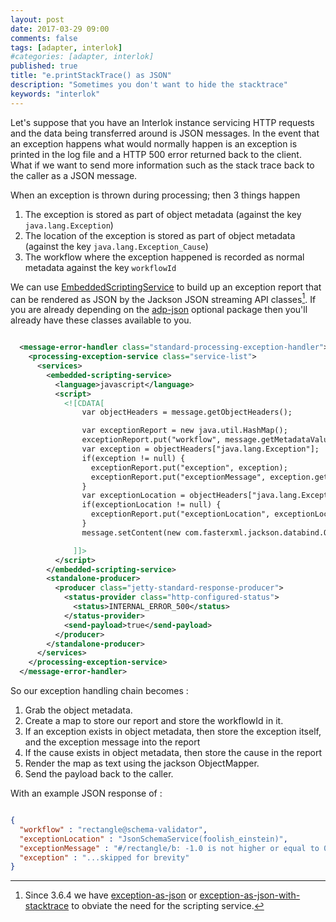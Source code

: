 ```yaml
---
layout: post
date: 2017-03-29 09:00
comments: false
tags: [adapter, interlok]
#categories: [adapter, interlok]
published: true
title: "e.printStackTrace() as JSON"
description: "Sometimes you don't want to hide the stacktrace"
keywords: "interlok"
---
```


Let's suppose that you have an Interlok instance servicing HTTP requests and the data being transferred around is JSON messages. In the event that an exception happens what would normally happen is an exception is printed in the log file and a HTTP 500 error returned back to the client. What if we want to send more information such as the stack trace back to the caller as a JSON message.

When an exception is thrown during processing; then 3 things happen

1. The exception is stored as part of object metadata (against the key `java.lang.Exception`)
1. The location of the exception is stored as part of object metadata (against the key `java.lang.Exception_Cause`)
1. The workflow where the exception happened is recorded as normal metadata against the key `workflowId`

We can use [EmbeddedScriptingService][] to build up an exception report that can be rendered as JSON by the Jackson JSON streaming API classes[^1]. If you are already depending on the [adp-json][] optional package then you'll already have these classes available to you.

```xml

  <message-error-handler class="standard-processing-exception-handler">
    <processing-exception-service class="service-list">
      <services>
        <embedded-scripting-service>
          <language>javascript</language>
          <script>
            <![CDATA[
                var objectHeaders = message.getObjectHeaders();

                var exceptionReport = new java.util.HashMap();
                exceptionReport.put("workflow", message.getMetadataValue("workflowId"));
                var exception = objectHeaders["java.lang.Exception"];
                if(exception != null) {
                  exceptionReport.put("exception", exception);
                  exceptionReport.put("exceptionMessage", exception.getMessage());
                }
                var exceptionLocation = objectHeaders["java.lang.Exception_Cause"];
                if(exceptionLocation != null) {
                  exceptionReport.put("exceptionLocation", exceptionLocation);
                }
                message.setContent(new com.fasterxml.jackson.databind.ObjectMapper().writer(new com.fasterxml.jackson.core.util.DefaultPrettyPrinter()).writeValueAsString(exceptionReport), "UTF-8");

              ]]>
          </script>
        </embedded-scripting-service>
        <standalone-producer>
          <producer class="jetty-standard-response-producer">
            <status-provider class="http-configured-status">
              <status>INTERNAL_ERROR_500</status>
            </status-provider>
            <send-payload>true</send-payload>
          </producer>
        </standalone-producer>
      </services>
    </processing-exception-service>
  </message-error-handler>

```

So our exception handling chain becomes :

1. Grab the object metadata.
1. Create a map to store our report and store the workflowId in it.
1. If an exception exists in object metadata, then store the exception itself, and the exception message into the report
1. If the cause exists in object metadata, then store the cause in the report
1. Render the map as text using the jackson ObjectMapper.
1. Send the payload back to the caller.

With an example JSON response of :

```json

{
  "workflow" : "rectangle@schema-validator",
  "exceptionLocation" : "JsonSchemaService(foolish_einstein)",
  "exceptionMessage" : "#/rectangle/b: -1.0 is not higher or equal to 0",
  "exception" : "...skipped for brevity"
}

```

[^1]: Since 3.6.4 we have [exception-as-json][] or [exception-as-json-with-stacktrace][] to obviate the need for the scripting service.


[EmbeddedScriptingService]: https://development.adaptris.net/javadocs/v3-snapshot/Interlok-API/com/adaptris/core/EmbeddedScriptingService.html
[adp-json]: https://development.adaptris.net/nexus/content/groups/public/com/adaptris/adp-json/
[exception-as-json]: https://development.adaptris.net/javadocs/v3-snapshot/optional/json/com/adaptris/core/json/exception/ExceptionAsJson.html
[exception-as-json-with-stacktrace]: https://development.adaptris.net/javadocs/v3-snapshot/optional/json/com/adaptris/core/json/exception/ExceptionWithStacktrace.html